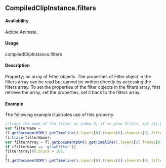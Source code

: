 ## CompiledClipInstance.filters

#### Availability

Adobe Animate.

#### Usage

compiledClipInstance.filters

#### Description

Property; an array of Filter objects. The properties of Filter object in the filters array can be read but cannot be written directly by accessing the filters array. To set the properties of the filter objects in the filters array, first retrieve the array, set the properties, set it back to the filters array.

#### Example

The following example illustrates use of this property:

```javascript
//trace the name of the filter at index 0, if == glow filter, set its blurX to 100
var filterName =
fl.getDocumentDOM().getTimeline().layers[0].frames[0].elements[0].filters[0].name;
fl.trace(filterName);
var filterArray = fl.getDocumentDOM().getTimeline().layers[0].frames[0].elements[0].filters;
if (filterName == 'glowFilter'){
filterArray[0].blurX = 100;
}
fl.getDocumentDOM().getTimeline().layers[0].frames[0].elements[0].filters = filterArray;

```
